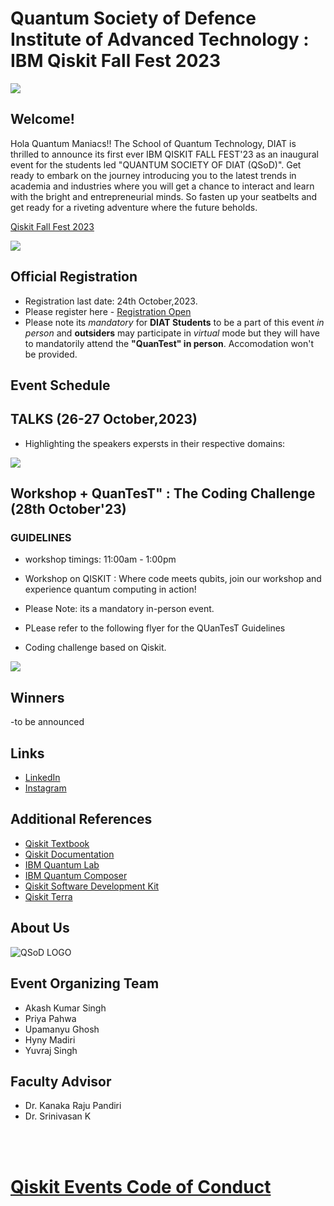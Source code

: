 # Quantum Society of Defence Institute of Advanced Technology : IBM Qiskit Fall Fest 2023

<img src="https://github.com/yuvrajsingh05121999/QSoD-Qiskit_Fall_Fest_2023/assets/95167383/4f4a8065-60d9-4753-8f7b-33d406a556fc">

## Welcome!
Hola Quantum Maniacs!!
The School of Quantum Technology, DIAT  is thrilled to announce its first ever IBM QISKIT FALL FEST'23 as an inaugural event for the students led "QUANTUM SOCIETY OF DIAT (QSoD)".
Get ready to embark on the journey introducing you to the latest trends in academia and industries where you will get a chance to interact and learn with the bright and entrepreneurial minds. So fasten up your seatbelts and get ready for a riveting adventure where the future beholds.

[Qiskit Fall Fest 2023](https://qiskit.org/events/fall-fest)

<img src="https://github.com/yuvrajsingh05121999/QSD-Qiskit_Fall_Fest_2023/assets/95167383/c4ea9311-6566-40b4-879e-0243e82cd4fc">

## Official Registration
- Registration last date: 24th October,2023.
- Please register here - [Registration Open](https://docs.google.com/forms/d/e/1FAIpQLSdyzfcr9fAzSZE-eq25WgrOn307v95YbezDhnhAZYaSpNKWdQ/viewform)
- Please note its _mandatory_ for **DIAT Students** to be a part of this event _in person_ and **outsiders** may participate in _virtual_ mode but they will have to mandatorily attend the **"QuanTest" in person**. Accomodation won't be provided.
  
## Event Schedule

 
## TALKS (26-27 October,2023)
- Highlighting the speakers expersts in their respective domains:

<img src = "https://github.com/yuvrajsingh05121999/QSoD-Qiskit_Fall_Fest_2023/assets/95167383/d81360a4-1974-4a08-b104-5c44e5d2f960">



## Workshop +  QuanTesT" : The Coding Challenge (28th October'23)

### GUIDELINES
- workshop timings: 11:00am - 1:00pm
- Workshop on QISKIT : Where code meets qubits, join our workshop and experience quantum computing in action!
- Please Note: its a mandatory in-person event.

- PLease refer to the following flyer for the QUanTesT Guidelines


- Coding challenge based on Qiskit.
<img src="https://github.com/yuvrajsingh05121999/QSoD-Qiskit_Fall_Fest_2023/assets/95167383/b7f313b5-d997-45b1-ba2e-ec0bfdda17c7">

## Winners

-to be announced



## Links

- [LinkedIn](https://www.linkedin.com/events/ibmqiskitfallfest-237120783063017517056)
- [Instagram](https://www.instagram.com/qsod_diat?utm_source=qr&r=nametag )

## Additional References

- [Qiskit Textbook](https://qiskit.org/learn)
- [Qiskit Documentation](https://qiskit.org/documentation/)
- [IBM Quantum Lab](https://quantum-computing.ibm.com/lab)
- [IBM Quantum Composer](https://quantum-computing.ibm.com/composer/files/new)
- [Qiskit Software Development Kit](https://qiskit.org/)
- [Qiskit Terra](https://anaconda.org/conda-forge/qiskit-terra)

## About Us

![QSoD LOGO](https://github.com/yuvrajsingh05121999/QSoD-Qiskit_Fall_Fest_2023/assets/95167383/23cdb0f5-2239-43d6-9d0c-51417e0a9cb7)

## Event Organizing Team

- Akash Kumar Singh
- Priya Pahwa
- Upamanyu Ghosh
- Hyny Madiri
- Yuvraj Singh

## Faculty Advisor
- Dr. Kanaka Raju Pandiri
- Dr. Srinivasan K
   
<br><br>
# [Qiskit Events Code of Conduct](https://github.com/Qiskit/qiskit/blob/master/CODE_OF_CONDUCT.md)
